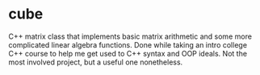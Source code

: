 # cube

C++ matrix class that implements basic matrix arithmetic and some more complicated linear algebra functions. Done while taking an intro college C++ course to help me get used to C++ syntax and OOP ideals. Not the most involved project, but a useful one nonetheless.
